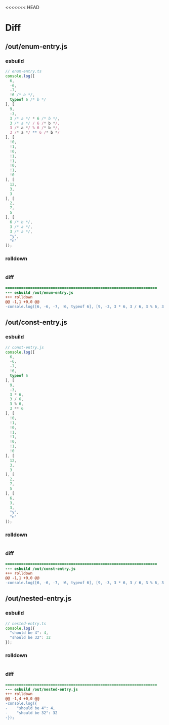 <<<<<<< HEAD
# Diff
## /out/enum-entry.js
### esbuild
```js
// enum-entry.ts
console.log([
  6,
  -6,
  -7,
  !6 /* b */,
  typeof 6 /* b */
], [
  9,
  -3,
  3 /* a */ * 6 /* b */,
  3 /* a */ / 6 /* b */,
  3 /* a */ % 6 /* b */,
  3 /* a */ ** 6 /* b */
], [
  !0,
  !1,
  !0,
  !1,
  !1,
  !0,
  !1,
  !0
], [
  12,
  3,
  3
], [
  2,
  7,
  5
], [
  6 /* b */,
  3 /* a */,
  3 /* a */,
  "y",
  "n"
]);
```
### rolldown
```js

```
### diff
```diff
===================================================================
--- esbuild	/out/enum-entry.js
+++ rolldown	
@@ -1,1 +0,0 @@
-console.log([6, -6, -7, !6, typeof 6], [9, -3, 3 * 6, 3 / 6, 3 % 6, 3 ** 6], [!0, !1, !0, !1, !1, !0, !1, !0], [12, 3, 3], [2, 7, 5], [6, 3, 3, "y", "n"]);

```
## /out/const-entry.js
### esbuild
```js
// const-entry.js
console.log([
  6,
  -6,
  -7,
  !6,
  typeof 6
], [
  9,
  -3,
  3 * 6,
  3 / 6,
  3 % 6,
  3 ** 6
], [
  !0,
  !1,
  !0,
  !1,
  !1,
  !0,
  !1,
  !0
], [
  12,
  3,
  3
], [
  2,
  7,
  5
], [
  6,
  3,
  3,
  "y",
  "n"
]);
```
### rolldown
```js

```
### diff
```diff
===================================================================
--- esbuild	/out/const-entry.js
+++ rolldown	
@@ -1,1 +0,0 @@
-console.log([6, -6, -7, !6, typeof 6], [9, -3, 3 * 6, 3 / 6, 3 % 6, 3 ** 6], [!0, !1, !0, !1, !1, !0, !1, !0], [12, 3, 3], [2, 7, 5], [6, 3, 3, "y", "n"]);

```
## /out/nested-entry.js
### esbuild
```js
// nested-entry.ts
console.log({
  "should be 4": 4,
  "should be 32": 32
});
```
### rolldown
```js

```
### diff
```diff
===================================================================
--- esbuild	/out/nested-entry.js
+++ rolldown	
@@ -1,4 +0,0 @@
-console.log({
-    "should be 4": 4,
-    "should be 32": 32
-});

```